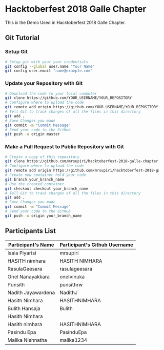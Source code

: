 
# Hacktoberfest 2018 Galle Chapter
This is the Demo Used in Hacktoberfest 2018 Galle Chapter. 

## Git Tutorial
### Setup Git
```bash
# Setup git with your your credentials
git config --global user.name "Your Name"
git config user.email "name@example.com"
```
### Update your Repository with Git
```bash
# Download the code to your local computer
git clone https://github.com/YOUR_USERNAME/YOUR_REPOSITORY
# Configure where to upload the code
git remote add origin https://github.com/YOUR_USERNAME/YOUR_REPOSITORY
# Tell Git to track changes of all the files in this directory
git add .
# Save Changes you made
git commit -m "Commit Message"
# Send your code to the GitHub
git push -u origin master
```

### Make a Pull Request to Public Repository with Git
```bash
# Create a copy of this repository
git clone https://github.com/mrsupiri/hacktoberfest-2018-galle-chapter
# Configure where to upload the code
git remote add origin https://github.com/mrsupiri/hacktoberfest-2018-galle-chapter
# Create new container hold your code
git branch your_branch_name
# Use the created container
git checkout checkout your_branch_name
# Tell Git to track changes of all the files in this directory
git add .
# Save Changes you made
git commit -m "Commit Message"
# Send your code to the GitHub
git push -u origin your_branch_name
```
###

## Participants List
| Participant's Name | Participant's Github Username |
|------------------|-----------------------------|
|Isala Piyarisi|mrsupiri|
|HASITH nimhara|HASITH NIMHARA|
|RasulaGeesara|rasulageesara|
|Onel Nanayakkara|onelvinuka|
|Punsith|punsithrw|
|Nadith Jayawardena|NadithJ|
|Hasith Nimhara|HASITHNIMHARA|
|Bulith Hansaja|Bulith|
|Hasith Nimhara||HASITH NIMHARA|
|Hasith nimhara|HASITHNIMHARA|
|Pasindu Epa|PasinduEpa|
|Malika Nishnatha|malika1234
